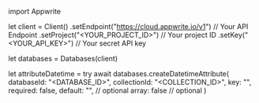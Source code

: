 import Appwrite

let client = Client()
    .setEndpoint("https://cloud.appwrite.io/v1") // Your API Endpoint
    .setProject("&lt;YOUR_PROJECT_ID&gt;") // Your project ID
    .setKey("&lt;YOUR_API_KEY&gt;") // Your secret API key

let databases = Databases(client)

let attributeDatetime = try await databases.createDatetimeAttribute(
    databaseId: "<DATABASE_ID>",
    collectionId: "<COLLECTION_ID>",
    key: "",
    required: false,
    default: "", // optional
    array: false // optional
)


